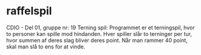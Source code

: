 # raffelspil
CDIO - Del 01, gruppe nr: 19
Terning spil:
Programmet er et terningspil, hvor to personer kan spille mod hindanden. 
Hver spiller slår to terninger per tur, hvor summen af deres slag bliver deres point. 
Når man rammer 40 point, skal man slå to ens for at vinde.
